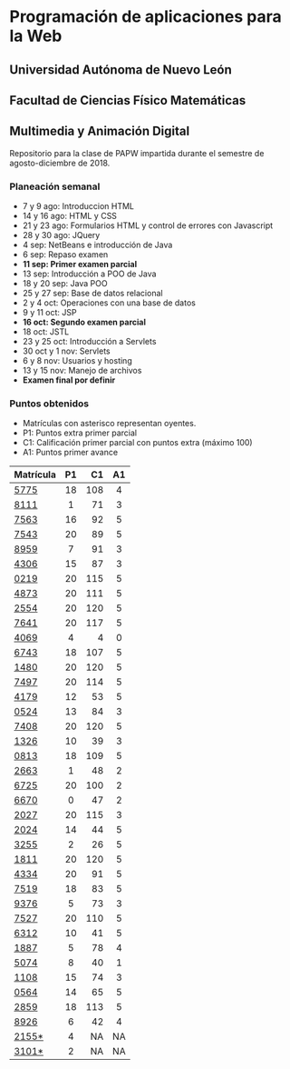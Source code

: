 # Programación de aplicaciones para la Web

## Universidad Autónoma de Nuevo León
## Facultad de Ciencias Físico Matemáticas
## Multimedia y Animación Digital

Repositorio para la clase de PAPW impartida durante el semestre de agosto-diciembre de 2018.

### Planeación semanal

* 7 y 9 ago: Introduccion HTML
* 14 y 16 ago: HTML y CSS
* 21 y 23 ago: Formularios HTML y control de errores con Javascript
* 28 y 30 ago: JQuery
* 4 sep: NetBeans e introducción de Java
* 6 sep: Repaso examen
* **11 sep: Primer examen parcial**
* 13 sep: Introducción a POO de Java
* 18 y 20 sep: Java POO
* 25 y 27 sep: Base de datos relacional
* 2 y 4 oct: Operaciones con una base de datos
* 9 y 11 oct: JSP
* **16 oct: Segundo examen parcial**
* 18 oct: JSTL
* 23 y 25 oct: Introducción a Servlets
* 30 oct y 1 nov: Servlets
* 6 y 8 nov: Usuarios y hosting
* 13 y 15 nov: Manejo de archivos
* **Examen final por definir**


### Puntos obtenidos

* Matrículas con asterisco representan oyentes.
* P1: Puntos extra primer parcial
* C1: Calificación primer parcial con puntos extra (máximo 100)
* A1: Puntos primer avance

| Matrícula                                                               | P1 |  C1 | A1 |
|:------------------------------------------------------------------------|:--:|----:|:--:|
| [5775](https://github.com/MaricruzAlvarado/PAPW)                        | 18 | 108 | 4  |
| [8111](https://github.com/Ziengamer/PAPW)                               | 1  |  71 | 3  |
| [7563](https://bitbucket.org/AyalaL/tareas/src/master/)                 | 16 |  92 | 5  |
| [7543](https://github.com/TonySegov/PAPW_Tarea1)                        | 20 |  89 | 5  |
| [8959](https://github.com/OmarCSTB/PAPW)                                | 7  |  91 | 3  |
| [4306](https://github.com/MichChiu/PAPW)                                | 15 |  87 | 3  |
| [0219](https://github.com/JGCisRmz/PAPW)                                | 20 | 115 | 5  |
| [4873](https://github.com/FabrizioCF/PAPW_Tarea1)                       | 20 | 111 | 5  |
| [2554](https://github.com/julios5050/Tareas)                            | 20 | 120 | 5  |
| [7641](https://github.com/edparra21/PAPW)                               | 20 | 117 | 5  |
| [4069](https://github.com/brndn98/PAPW)                                 | 4  |   4 | 0  |
| [6743](https://github.com/Deathmajorasmask/PAPW)                        | 18 | 107 | 5  |
| [1480](https://github.com/EGaravitoM/Papw)                              | 20 | 120 | 5  |
| [7497](https://github.com/RickyGonal/PAPW.git)                          | 20 | 114 | 5  |
| [4179](https://github.com/Albert0070/tarea-papw)                        | 12 |  53 | 5  |
| [0524](https://github.com/PandaKnightwalker/papw)                       | 13 |  84 | 3  |
| [7408](https://bitbucket.org/ObedYairGL/papwgl/src/master/)             | 20 | 120 | 5  |
| [1326](https://github.com/Roark995/Tarea-1)                             | 10 |  39 | 3  |
| [0813](https://github.com/GeraHdz/Tareas-de-PAPW)                       | 18 | 109 | 5  |
| [2663](https://github.com/TobyHerrera97/Tareas-Papw)                    | 1  |  48 | 2  |
| [6725](https://github.com/Spider351/Papw)                               | 20 | 100 | 2  |
| [6670](https://github.com/CristoOrtiz/papw1)                            | 0  |  47 | 2  |
| [2027](https://github.com/JoshuaJosafath/Tareas_PAPW)                   | 20 | 115 | 3  |
| [2024](https://bitbucket.org/gilcereyna/papw1/src/master/)              | 14 |  44 | 5  |
| [3255](https://github.com/MrSalinas1/REPO)                              | 2  |  26 | 5  |
| [1811](https://bitbucket.org/JuanSalinas9k/juansalinasrepo/src/master/) | 20 | 120 | 5  |
| [4334](https://github.com/codesesp/PAPW)                                | 20 |  91 | 5  |
| [7519](https://github.com/asvalles/papwTarea1)                          | 18 |  83 | 5  |
| [9376](https://bitbucket.org/Rhoric_/cosos-de-papw/src/master/)         | 5  |  73 | 3  |
| [7527](https://github.com/Alinavg2712/PAPW-)                            | 20 | 110 | 5  |
| [6312](https://github.com/RicardoBanda97/Tareas_Papw)                   | 10 |  41 | 5  |
| [1887](https://github.com/DiegoWayne/Tarea-1)                           | 5  |  78 | 4  |
| [5074](https://github.com/soy1limon/PAPW)                               | 8  |  40 | 1  |
| [1108](https://github.com/Gera1590/PAPW)                                | 15 |  74 | 3  |
| [0564](https://github.com/PupperGroove/Tarea1.git)                      | 14 |  65 | 5  |
| [2859](https://github.com/ElizabethHerrera/PAPW)                        | 18 | 113 | 5  |
| [8926](https://github.com/JudithVelez/Papw)                             | 6  |  42 | 4  |
| [2155*](https://github.com/Maria-Ellie/Papw )                           | 4  |  NA | NA |
| [3101*](https://github.com/HFH96/T1)                                    | 2  |  NA | NA |